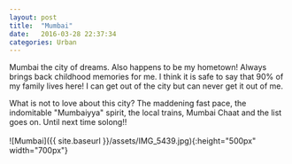 ```yaml
---
layout: post
title:  "Mumbai"
date:   2016-03-28 22:37:34
categories: Urban
---
```

Mumbai the city of dreams. Also happens to be my hometown! Always brings back childhood memories for me. I think it is safe to say that 90% of my family lives here! I can get out of the city but can never get it out of me.

What is not to love about this city? The maddening fast pace, the indomitable "Mumbaiyya" spirit, the local trains, Mumbai Chaat and the list goes on. Until next time solong!!
<br><br>
![Mumbai]({{ site.baseurl }}/assets/IMG_5439.jpg){:height="500px" width="700px"}
<br>
